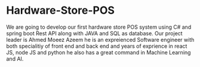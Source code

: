 # Hardware-Store-POS
We are going to develop our first hardware store POS system using C# and spring boot Rest API along with JAVA and SQL as database. Our project leader is Ahmed Moeez Azeem he is an expreienced Software engineer with both specialitiy of front end and back end and years of exprience in react JS, node JS and python he also has a great command in Machine Learning and AI.
